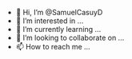 - 👋 Hi, I’m @SamuelCasuyD
- 👀 I’m interested in ...
- 🌱 I’m currently learning ...
- 💞️ I’m looking to collaborate on ...
- 📫 How to reach me ...

<!---
SamuelCasuyD/SamuelCasuyD is a ✨ special ✨ repository because its `README.md` (this file) appears on your GitHub profile.
You can click the Preview link to take a look at your changes.
--->
